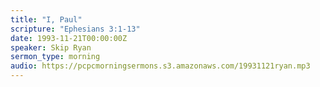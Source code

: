 ```yaml
---
title: "I, Paul"
scripture: "Ephesians 3:1-13"
date: 1993-11-21T00:00:00Z
speaker: Skip Ryan
sermon_type: morning
audio: https://pcpcmorningsermons.s3.amazonaws.com/19931121ryan.mp3 
---
```



